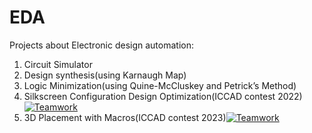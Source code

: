 # EDA
Projects about Electronic design automation:
1. Circuit Simulator
2. Design synthesis(using Karnaugh Map)
3. Logic Minimization(using Quine-McCluskey and Petrick’s Method)
4. Silkscreen Configuration Design Optimization(ICCAD contest 2022)[![Teamwork](https://img.shields.io/badge/teamwork-green.svg)](https://example.com)
5. 3D Placement with Macros(ICCAD contest 2023)[![Teamwork](https://img.shields.io/badge/teamwork-green.svg)](https://example.com)
